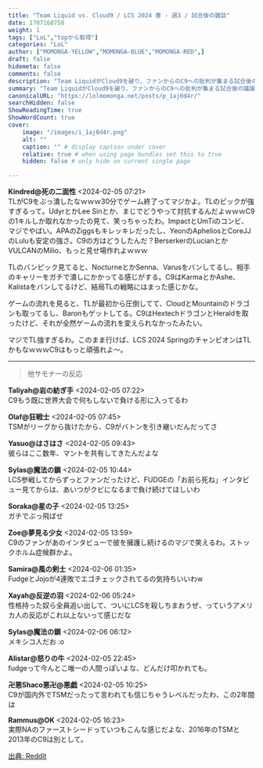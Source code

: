 ```yaml
---
title: "Team Liquid vs. Cloud9 / LCS 2024 春 - 週3 / 試合後の雑談"
date: 1707168758
weight: 1
tags: ["LoL","topから取得"]
categories: "LoL"
author: ["MOMONGA-YELLOW","MOMONGA-BLUE","MOMONGA-RED",]
draft: false
hidemeta: false 
comments: false
description: "Team LiquidがCloud9を破り、ファンからのC9への批判が集まる試合後の議論。"
summary: "Team LiquidがCloud9を破り、ファンからのC9への批判が集まる試合後の議論。"
canonicalURL: "https://lolmomonga.net/posts/p_1aj0d4r/"
searchHidden: false
ShowReadingTime: true
ShowWordCount: true
cover:
    image: "/images/i_1aj0d4r.png"
    alt: ""
    caption: "" # display caption under cover
    relative: true # when using page bundles set this to true
    hidden: false # only hide on current single page

---
```

**Kindred@死の二面性** <2024-02-05 07:21>  
TLがC9をぶっ潰したなｗｗｗ30分でゲーム終了ってマジかよ。TLのピックが強すぎるって。UdyrとかLee Sinとか、まじでどうやって対抗するんだよｗｗｗC9の1キルしか取れなかったの見て、笑っちゃったわ。ImpactとUmTiのコンビ、マジでやばい。APAのZiggsもキレッキレだったし、YeonのApheliosとCoreJJのLuluも安定の強さ。C9の方はどうしたんだ？BerserkerのLucianとかVULCANのMilio、もっと見せ場作れよｗｗｗ

TLのバンピック見てると、NocturneとかSenna、Varusをバンしてるし、相手のキャリーをガチで潰しにかかってる感じがする。C9はKarmaとかAshe、Kalistaをバンしてるけど、結局TLの戦略にはまった感じかな。

ゲームの流れを見ると、TLが最初から圧倒してて、CloudとMountainのドラゴンも取ってるし、Baronもゲットしてる。C9はHextechドラゴンとHeraldを取ったけど、それが全然ゲームの流れを変えられなかったみたい。

マジでTL強すぎるわ。このまま行けば、LCS 2024 SpringのチャンピオンはTLかもなｗｗｗC9はもっと頑張れよ～。  

---

> 他サモナーの反応  

**Taliyah@岩の紡ぎ手** <2024-02-05 07:22>  
C9もう既に世界大会で何もしないで負ける形に入ってるわ

**Olaf@狂戦士** <2024-02-05 07:45>  
TSMがリーグから抜けたから、C9がバトンを引き継いだんだってさ

**Yasuo@はさはさ** <2024-02-05 09:43>  
彼らはここ数年、マントを共有してきたんだよな

**Sylas@魔法の鎖** <2024-02-05 10:44>  
LCS参戦してからずっとファンだったけど、FUDGEの「お前ら死ね」インタビュー見てからは、あいつがクビになるまで負け続けてほしいわ

**Soraka@星の子** <2024-02-05 13:25>  
ガチでぶっ飛ばせ

**Zoe@夢見る少女** <2024-02-05 13:59>  
C9のファンがあのインタビューで彼を擁護し続けるのマジで笑えるわ。ストックホルム症候群かよ。

**Samira@風の剣士** <2024-02-06 01:35>  
FudgeとJojoが4連敗でエゴチェックされてるの気持ちいいわw

**Xayah@反逆の羽** <2024-02-06 05:24>  
性格持った奴ら全員追い出して、ついにLCSを殺しちまおうぜ、っていうアメリカ人の反応がこれ以上ないって感じだな

**Sylas@魔法の鎖** <2024-02-06 06:12>  
メキシコ人だお :o

**Alistar@怒りの牛** <2024-02-05 22:45>  
fudgeって今んとこ唯一の人間っぽいよな、どんだけ叩かれても。

**卍悪Shaco悪卍@悪戯** <2024-02-05 10:25>  
C9が国内外でTSMだったって言われても信じちゃうレベルだったわ、この2年間は

**Rammus@OK** <2024-02-05 16:23>  
実際NAのファーストシードっていつもこんな感じだよな、2016年のTSMと2013年のC9は別として。




[出典: Reddit](https://www.reddit.com//r/leagueoflegends/comments/1aj0d4r/team_liquid_vs_cloud9_lcs_2024_spring_week_3/)
